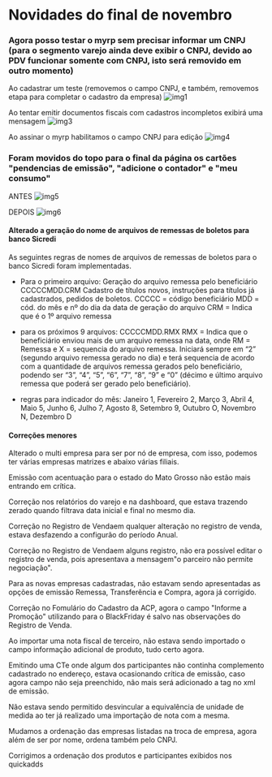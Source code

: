 # Novidades do final de novembro

### Agora posso testar o myrp sem precisar informar um CNPJ (para o segmento varejo ainda deve exibir o CNPJ, devido ao PDV funcionar somente com CNPJ, isto será removido em outro momento)
Ao cadastrar um teste (removemos o campo CNPJ, e também, removemos etapa para completar o cadastro da empresa)
![img1](https://i.imgur.com/ftX7jUS.png)

Ao tentar emitir documentos fiscais com cadastros incompletos exibirá uma mensagem
![img3](https://i.imgur.com/LHHY7y3.png)

Ao assinar o myrp habilitamos o campo CNPJ para edição
![img4](https://i.imgur.com/uyWMpS2.png)

### Foram movidos do topo para o final da página os cartões "pendencias de emissão", "adicione o contador" e "meu consumo"
ANTES
![img5](https://i.imgur.com/mgLkWbm.png)

DEPOIS
![img6](https://i.imgur.com/gtknjYW.png)

#### Alterado a geração do nome de arquivos de remessas de boletos para banco Sicredi
As seguintes regras de nomes de arquivos de remessas de boletos para o banco Sicredi foram implementadas.

 - Para o primeiro arquivo:
Geração do arquivo remessa pelo beneficiário CCCCCMDD.CRM
Cadastro de títulos novos, instruções para títulos já cadastrados, pedidos de boletos.
CCCCC = código beneficiário
MDD = cód. do mês e nº do dia da data de geração do arquivo
CRM = Indica que é o 1º arquivo remessa

 - para os próximos 9 arquivos:
CCCCCMDD.RMX
RMX = Indica que o beneficiário enviou mais de um arquivo remessa na data, onde
RM = Remessa e X = sequencia do arquivo remessa.
Iniciará sempre em “2” (segundo arquivo remessa gerado no dia) e terá sequencia de acordo com a quantidade de arquivos
remessa gerados pelo beneficiário, podendo ser “3”, “4”, “5”, “6”, “7”, “8”, “9” e “0”
(décimo e último arquivo remessa que poderá ser gerado pelo beneficiário).

 - regras para indicador do mês:
Janeiro 1, Fevereiro 2, Março 3, Abril 4, Maio 5, Junho 6, Julho 7, Agosto 8, Setembro 9, Outubro O, Novembro N, Dezembro D

#### Correções menores
Alterado o multi empresa para ser por nó de empresa, com isso, podemos ter várias empresas matrizes e abaixo várias filiais.

Emissão com acentuação para o estado do Mato Grosso não estão mais entrando em crítica.

Correção nos relatórios do varejo e na dashboard, que estava trazendo zerado quando filtrava data inicial e final no mesmo dia.

Correção no Registro de Vendaem qualquer alteração no registro de venda, estava desfazendo a configurão do período Anual.

Correção no Registro de Vendaem alguns registro, não era possível editar o registro de venda, pois apresentava a mensagem"o parceiro não permite negociação".

Para as novas empresas cadastradas, não estavam sendo apresentadas as opções de emissão Remessa, Transferência e Compra, agora já corrigido.

Correção no Fomulário do Cadastro da ACP, agora o campo "Informe a Promoção" utilizando para o BlackFriday é salvo nas observações do Registro de Venda.

Ao importar uma nota fiscal de terceiro, não estava sendo importado o campo informação adicional de produto, tudo certo agora.

Emitindo uma CTe onde algum dos participantes não continha complemento cadastrado no endereço, estava ocasionando crítica de emissão, caso agora campo não seja preenchido, não mais será adicionado a tag no xml de emissão. 

Não estava sendo permitido desvincular a equivalência de unidade de medida ao ter já realizado uma importação de nota com a mesma.

Mudamos a ordenação das empresas listadas na troca de empresa, agora além de ser por nome, ordena também pelo CNPJ.

Corrigimos a ordenação dos produtos e participantes exibidos nos quickadds